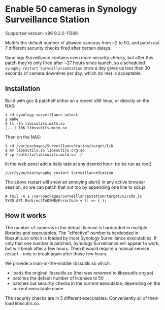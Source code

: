 # Enable 50 cameras in Synology Surveillance Station

Supported version: x86 9.2.0-11289

Modify the default number of allowed cameras from ~2 to 50, and patch out 7 different security
checks fired after certain delays.

Synology Surveillance contains even more security checks, but after this patch they're only fired
after ~27 hours since launch, so a scheduled `synopkg restart SurveillanceStation` once a day
gives us less than 30 seconds of camera downtime per day, which (to me) is acceptable.

## Installation

Build with gcc & patchelf either on a recent x86 linux, or directly on the NAS:
```
$ cd synology_surveillance_unlock
$ make
$ ls -lh libssutils.mitm.so
[...] 18K libssutils.mitm.so
```

Then on the NAS:
```
$ cd /var/packages/SurveillanceStation/target/lib
$ mv libssutils.so libssutils.org.so
$ cp /path/to/libssutils.mitm.so ./
```

In the web panel add a daily task at any desired hour: (to be run as root)
```
/usr/syno/bin/synopkg restart SurveillanceStation
```

The above restart will show an annoying alert() in any active browser session,
so we can patch that out too by appending one line to sds.js:
```
# tail -n 1 /var/packages/SurveillanceStation/target/ui/sds.js
SYNO.API.RedirectToDSMByErrorCode = () => { };
```

## How it works

The number of cameras in the default license is hardcoded in multiple libraries and executables.
The "effective" number is hardcoded in libssutils.so which is loaded by most Synology Surveillance
executables. If only that one number is patched, Synology Surveillance will appear to work, but
will break after a few hours. Then it would require a manual service restart - only to break
again after those few hours.

We provide a man-in-the-middle libssutils.so which:
 - loads the original libssutils.so (that was renamed to libsssutils.org.so)
 - patches the default number of licenses to 50
 - patches out security checks in the current executable, depending on the current executable name

The security checks are in 5 different executables. Conveniently all of them load libssutils.so.
